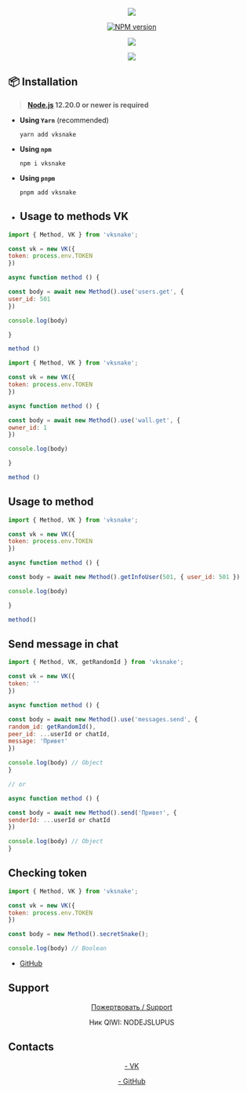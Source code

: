 <p align="center"><img src='https://sun9-17.userapi.com/impg/RezfgyBkpS_juJs4Wy9kLV6jPkKxKiQk3_y8TQ/zbsbm6INxn4.jpg?size=225x225&quality=96&sign=5be45842c90d1c95631f148718aa48aa&c_uniq_tag=nUvHehKRj7X2DVzokCC-MJEeAK7iZbU6YR8ZSylxqLU&type=album'></img></p>
<p align='center'>
<a href="https://www.npmjs.com/package/vksnake"><img src="https://img.shields.io/npm/v/vksnake.svg?style=flat-square" alt="NPM version"></a>
</p>

<p align='center'><img src='https://img.shields.io/badge/code%20style-standard-brightgreen.svg'></img></p>
<p align='center'><img src='https://img.shields.io/npm/dt/vksnake.svg'></img></p>

## 📦 Installation

> **[Node.js](https://nodejs.org/) 12.20.0 or newer is required**

- **Using `Yarn`** (recommended)
  ```shell
  yarn add vksnake
  ```
- **Using `npm`**
  ```shell
  npm i vksnake
  ```
- **Using `pnpm`**
  ```shell
  pnpm add vksnake
  ```

- ## Usage to methods VK

```javascript
import { Method, VK } from 'vksnake';

const vk = new VK({ 
token: process.env.TOKEN
})

async function method () {

const body = await new Method().use('users.get', {
user_id: 501
})

console.log(body)

}

method ()
```

```javascript
import { Method, VK } from 'vksnake';

const vk = new VK({
token: process.env.TOKEN
})

async function method () {

const body = await new Method().use('wall.get', {
owner_id: 1
})

console.log(body)

}

method ()
```

## Usage to method 
```javascript
import { Method, VK } from 'vksnake';

const vk = new VK({
token: process.env.TOKEN
})

async function method () {

const body = await new Method().getInfoUser(501, { user_id: 501 })

console.log(body)

}

method()
```

## Send message in chat
```javascript
import { Method, VK, getRandomId } from 'vksnake';

const vk = new VK({
token: ''
})

async function method () {

const body = await new Method().use('messages.send', {
random_id: getRandomId(),
peer_id: ...userId or chatId,
message: 'Привет'
})

console.log(body) // Object
}

// or

async function method () {

const body = await new Method().send('Привет', {
senderId: ...userId or chatId
})

console.log(body) // Object
}

```
## Checking token
```javascript
import { Method, VK } from 'vksnake';

const vk = new VK({
token: process.env.TOKEN
})

const body = new Method().secretSnake();

console.log(body) // Boolean
```

- [GitHub](https://github.com/ostrovsky-swedesdart/vksnake)

## Support

<p style="text-align: center" align="center"><a href="https://qiwi.com/p/NODEJSLUPUS"><img scr="https://sun9-83.userapi.com/impg/9JsEyB1iBNukDvQ2k8Vf_jeXNA9fx1Fk3TuhDw/T98hP8JqGug.jpg?size=604x352&quality=96&sign=abfbfb49bd388a2ec020bd96cc7fd62f&c_uniq_tag=u7e5F1ZhrxdV8g2hOAhNEAbdTz-htHPSQlxWCQEoMJk&type=album">Пожертвовать / Support</img></a></p>
<p style="text-align: center" align="center">Ник QIWI: NODEJSLUPUS</p>

## Contacts

<p style="text-align: center" align="center"><a href="https://vk.com/swedesdart_rus">- VK</a></p>
<p style="text-align: center" align="center"><a href="https://github.com/ostrovsky-swedesdart">- GitHub</a></p>